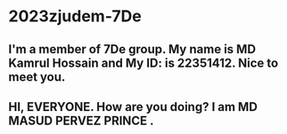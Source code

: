 # 2023zjudem-7De
## I'm a member of 7De group. My name is MD Kamrul Hossain and My ID: is 22351412. Nice to meet you.
## HI, EVERYONE. How are you doing? I am MD MASUD PERVEZ PRINCE . 
